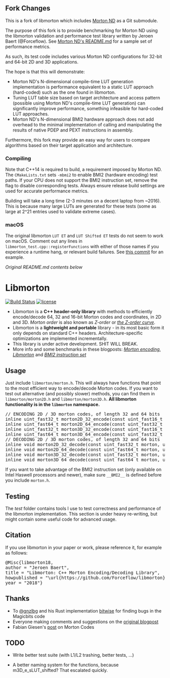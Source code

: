 ## Fork Changes
This is a fork of libmorton which includes [Morton ND](https://github.com/kevinhartman/morton-nd) as a Git submodule.

The purpose of this fork is to provide benchmarking for Morton ND using the libmorton validation and performance test library written by Jeroen Baert (@Forceflow). See [Morton ND's README.md](https://github.com/kevinhartman/morton-nd/blob/master/README.md#performance) for a sample set of performance metrics.

As such, its test code includes various Morton ND configurations for 32-bit and 64-bit 2D and 3D applications.

The hope is that this will demonstrate:
  - Morton ND's N-dimensional compile-time LUT generation implementation is performance equivalent to a static LUT approach (hard-coded) such as the one found in libmorton.
  - Tuning LUT table size based on target architecture and access pattern (possible using Morton ND's compile-time LUT generation) can significantly improve performance, something infeasible for hard-coded LUT approaches.
  - Morton ND's N-dimensional BMI2 hardware approach does not add overhead to the minimal implementation of calling and manipulating the results of native PDEP and PEXT instructions in assembly.

Furthermore, this fork may provide an easy way for users to compare algorithms based on their target application and architecture. 

### Compiling
Note that C++14 is required to build, a requirement imposed by Morton ND. The `CMakeLists.txt` sets `-mbmi2` to enable BMI2 (hardware encoding) test paths. If your CPU does not support the BMI2 instruction set, remove the flag to disable corresponding tests. Always ensure release build settings are used for accurate performance metrics.

Building will take a long time (2-3 minutes on a decent laptop from ~2016). This is because many large LUTs are generated for these tests (some as large at 2^21 entries used to validate extreme cases).

### macOS
The original libmorton `LUT ET` and `LUT Shifted ET` tests do not seem to work on macOS. Comment out any lines in `libmorton_test.cpp::registerFunctions` with either of those names if you experience a runtime hang, or relevant build failures. See [this commit](https://github.com/kevinhartman/libmorton/commit/740595b7011dbad9f0bae5722293aca84eacc76c) for an example.

*Original README.md contents below*

# Libmorton
[![Build Status](https://travis-ci.org/Forceflow/libmorton.svg?branch=master)](https://travis-ci.org/Forceflow/libmorton) [![license](https://img.shields.io/github/license/mashape/apistatus.svg)](https://opensource.org/licenses/MIT)

 * Libmorton is a **C++ header-only library** with methods to efficiently encode/decode 64, 32 and 16-bit Morton codes and coordinates, in 2D and 3D. *Morton order* is also known as *Z-order* or *[the Z-order curve](https://en.wikipedia.org/wiki/Z-order_curve)*.
 * Libmorton is a **lightweight and portable** library - in its most basic form it only depends on standard C++ headers. Architecture-specific optimizations are implemented incrementally.
 * This library is under active development. SHIT WILL BREAK.
 * More info and some benchmarks in these blogposts: [*Morton encoding*](http://www.forceflow.be/2013/10/07/morton-encodingdecoding-through-bit-interleaving-implementations/), [*Libmorton*](http://www.forceflow.be/2016/01/18/libmorton-a-library-for-morton-order-encoding-decoding/) and [*BMI2 instruction set*](http://www.forceflow.be/2016/11/25/using-the-bmi2-instruction-set-to-encode-decode-morton-codes/)

## Usage
Just include `libmorton/morton.h`. This will always have functions that point to the most efficient way to encode/decode Morton codes. If you want to test out alternative (and possibly slower) methods, you can find them in `libmorton/morton2D.h` and `libmorton/morton3D.h`. **All libmorton functionality is in the `libmorton` namespace.**

<pre>
// ENCODING 2D / 3D morton codes, of length 32 and 64 bits
inline uint_fast32_t morton2D_32_encode(const uint_fast16_t x, const uint_fast16_t y);
inline uint_fast64_t morton2D_64_encode(const uint_fast32_t x, const uint_fast32_t y);
inline uint_fast32_t morton3D_32_encode(const uint_fast16_t x, const uint_fast16_t y, const uint_fast16_t z);
inline uint_fast64_t morton3D_64_encode(const uint_fast32_t x, const uint_fast32_t y, const uint_fast32_t z);
// DECODING 2D / 3D morton codes, of length 32 and 64 bits
inline void morton2D_32_decode(const uint_fast32_t morton, uint_fast16_t& x, uint_fast16_t& y);
inline void morton2D_64_decode(const uint_fast64_t morton, uint_fast32_t& x, uint_fast32_t& y);
inline void morton3D_32_decode(const uint_fast32_t morton, uint_fast16_t& x, uint_fast16_t& y, uint_fast16_t& z);
inline void morton3D_64_decode(const uint_fast64_t morton, uint_fast32_t& x, uint_fast32_t& y, uint_fast32_t& z);
</pre>

If you want to take advantage of the BMI2 instruction set (only available on Intel Haswell processors and newer), make sure `__BMI2__` is defined before you include `morton.h`.

## Testing
The *test* folder contains tools I use to test correctness and performance of the libmorton implementation. This section is under heavy re-writing, but might contain some useful code for advanced usage.

## Citation
If you use libmorton in your paper or work, please reference it, for example as follows:
<pre>
@Misc{libmorton18,
author = "Jeroen Baert",
title = "Libmorton: C++ Morton Encoding/Decoding Library",
howpublished = "\url{https://github.com/Forceflow/libmorton}",
year = "2018"}
</pre>

## Thanks
 * To [@gnzlbg](https://github.com/gnzlbg) and his Rust implementation [bitwise](https://github.com/gnzlbg) for finding bugs in the Magicbits code 
 * Everyone making comments and suggestions on the [original blogpost](http://www.forceflow.be/2013/10/07/morton-encodingdecoding-through-bit-interleaving-implementations/)
 * Fabian Giesen's [post](https://fgiesen.wordpress.com/2009/12/13/decoding-morton-codes/) on Morton Codes

## TODO
 * Write better test suite (with L1/L2 trashing, better tests, ...)

 * A better naming system for the functions, because m3D_e_sLUT_shifted? That escalated quickly.
